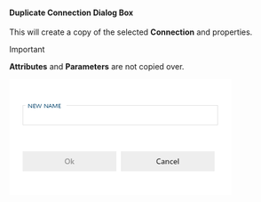 #### Duplicate Connection Dialog Box

This will create a copy of the selected **Connection** and properties.

> [!IMPORTANT]
> **Attributes** and **Parameters** are not copied over.

![Duplicate Table Dialog Box -mtb-20-image](images/bimlflex-app-dialog-duplicate-connection.png "Duplicate Table Dialog Box")
